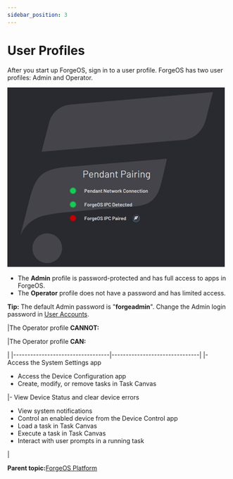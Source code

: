 ```yaml
---
sidebar_position: 3
---
```


# User Profiles

After you start up ForgeOS, sign in to a user profile. ForgeOS has two user profiles: Admin and Operator.

![](../Images/Platform/AutoPairing-Cropped.png)

-   The **Admin** profile is password-protected and has full access to apps in ForgeOS.
-   The **Operator** profile does not have a password and has limited access.

**Tip:** The default Admin password is "**forgeadmin**". Change the Admin login password in [User Accounts](../3-Settings-App/User_Accounts.md).

|The Operator profile **CANNOT:**

|The Operator profile **CAN:**

|
|----------------------------------|-------------------------------|
|-   Access the System Settings app
-   Access the Device Configuration app
-   Create, modify, or remove tasks in Task Canvas

|-   View Device Status and clear device errors
-   View system notifications
-   Control an enabled device from the Device Control app
-   Load a task in Task Canvas
-   Execute a task in Task Canvas
-   Interact with user prompts in a running task

|

**Parent topic:**[ForgeOS Platform](../Platform/PlatformOverview.md)

